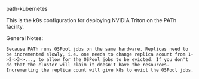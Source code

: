 path-kubernetes

This is the k8s configuration for deploying NVIDIA Triton on the PATh facility.

General Notes:

    Because PATh runs OSPool jobs on the same hardware. Replicas need to be incremented slowly, i.e. one needs to change replica acount from 1->2->3->..., to allow for the OSPool jobs to be evicted. If you don't do that the cluster will claim it doesn't have the resources. Incrementing the replica count will give k8s to evict the OSPool jobs.
